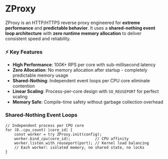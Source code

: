 # ZProxy

ZProxy is an HTTP/HTTPS reverse proxy engineered for **extreme performance**
and **predictable behavior**. It uses a **shared-nothing event loop architecture**
with **zero runtime memory allocation** to deliver consistent speed and reliability.

### **⚡ Key Features**

- **High Performance**: 100K+ RPS per core with sub-millisecond latency
- **Zero Allocation**: No memory allocation after startup - completely predictable memory usage
- **Shared-Nothing**: Independent event loops per CPU core eliminate contention
- **Linear Scaling**: Process-per-core design with `SO_REUSEPORT` for perfect scaling
- **Memory Safe**: Compile-time safety without garbage collection overhead

### **Shared-Nothing Event Loops**

```zig
// Independent process per CPU core
for (0..cpu_count) |core_id| {
    const worker = try ZProxy.init(config);
    worker.bind_cpu(core_id);           // CPU affinity
    worker.listen_with_reuseport(port); // Kernel load balancing
    // Each worker: isolated memory, no shared state, no locks
}


```

